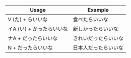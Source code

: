 |Usage|Example|
|-|-|
|V (た) + らいいな|食べたらいいな|
|イA (~~い~~) + かったらいいな|新しかったらいいな|
|ナA + だったらいいな|きれいだったらいいな|
|N + だったらいいな|日本人だったらいいな|